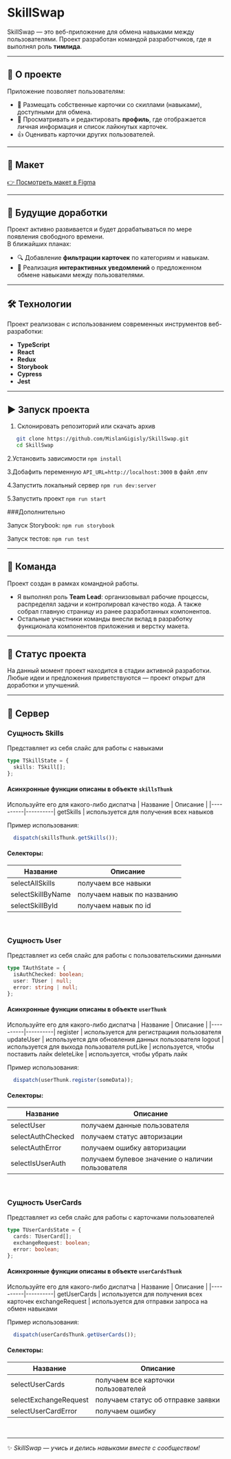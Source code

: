 # SkillSwap

SkillSwap — это веб-приложение для обмена навыками между пользователями. Проект разработан командой разработчиков, где я выполнял роль **тимлида**.

---

## 🚀 О проекте

Приложение позволяет пользователям:
- 📇 Размещать собственные карточки со скиллами (навыками), доступными для обмена.
- 👤 Просматривать и редактировать **профиль**, где отображается личная информация и список лайкнутых карточек.
- 👍 Оценивать карточки других пользователей.

---

## 🎨 Макет

[👉 Посмотреть макет в Figma](https://www.figma.com/design/bKwOakHJI7Z2mh2zVCBphP/SkillSwap---Для-разработчиков?node-id=69-279&p=f&t=vzqAQ2y33VvMGpzP-0)

---

## 🔧 Будущие доработки

Проект активно развивается и будет дорабатываться по мере появления свободного времени.  
В ближайших планах:
- 🔍 Добавление **фильтрации карточек** по категориям и навыкам.  
- 🔔 Реализация **интерактивных уведомлений** о предложенном обмене навыками между пользователями.

---

## 🛠️ Технологии

Проект реализован с использованием современных инструментов веб-разработки:
- **TypeScript**
- **React**
- **Redux**
- **Storybook**
- **Cypress**
- **Jest**

---
  
## ▶️ Запуск проекта

1. Склонировать репозиторий или скачать архив  
```bash
   git clone https://github.com/MislanGigisly/SkillSwap.git
   cd SkillSwap
```
2.Установить зависимости
`npm install`

3.Добафить переменную `API_URL=http://localhost:3000` в файл .env

4.Запустить локальный сервер
`npm run dev:server`

5.Запустить проект
`npm run start`

###Дополнительно

Запуск Storybook:
`npm run storybook`

Запуск тестов:
`npm run test`

---

## 🤝 Команда

Проект создан в рамках командной работы.  
- Я выполнял роль **Team Lead**: организовывал рабочие процессы, распределял задачи и контролировал качество кода. А также собрал главную страницу из ранее разработанных компонентов.  
- Остальные участники команды внесли вклад в разработку функционала компонентов приложения и верстку макета.

---

## 📌 Статус проекта

На данный момент проект находится в стадии активной разработки.  
Любые идеи и предложения приветствуются — проект открыт для доработки и улучшений.

---

## :floppy_disk: Сервер

### Сущность Skills
Представляет из себя слайс для работы с навыками
```ts
type TSkillState = {
  skills: TSkill[];
};

```

#### Асинхронные функции описаны в объекте ``skillsThunk``

Используйте его для какого-либо диспатча
| Название | Описание |
|----------|----------|
getSkills | используется для получения всех навыков

Пример использования:
```ts
  dispatch(skillsThunk.getSkills()); 
```
#### Селекторы:
| Название | Описание |
|----------|----------|
selectAllSkills | получаем все навыки
selectSkillByName | получаем навык по названию
selectSkillById | получаем навык по id


</br>

### Сущность User
Представляет из себя слайс для работы с пользовательскими данными
```ts
type TAuthState = {
  isAuthChecked: boolean;
  user: TUser | null;
  error: string | null;
};
```

#### Асинхронные функции описаны в объекте ``userThunk``

Используйте его для какого-либо диспатча
| Название | Описание |
|----------|----------|
register | используется для регистрациия пользователя 
updateUser | используется для обновления данных пользователя
logout | используется для выхода пользователя 
putLike | используется, чтобы поставить лайк 
deleteLike | используется, чтобы убрать лайк

Пример использования:
```ts
  dispatch(userThunk.register(someData)); 
```
#### Селекторы:
| Название | Описание |
|----------|----------|
selectUser | получаем данные пользователя
selectAuthChecked | получаем статус авторизации
selectAuthError | получаем ошибку авторизации
selectIsUserAuth | получаем булевое значение о наличии пользователя

</br>

### Сущность UserCards
Представляет из себя слайс для работы с карточками пользователей
```ts
type TUserCardsState = {
  cards: TUserCard[];
  exchangeRequest: boolean;
  error: boolean;
};

```

#### Асинхронные функции описаны в объекте ``userCardsThunk``

Используйте его для какого-либо диспатча
| Название | Описание |
|----------|----------|
getUserCards | используется для получения всех карточек
exchangeRequest | используется для отправки запроса на обмен навыками

Пример использования:
```ts
  dispatch(userCardsThunk.getUserCards()); 
```
#### Селекторы:
| Название | Описание |
|----------|----------|
selectUserCards | получаем все карточки пользователей
selectExchangeRequest | получаем статус об отправке заявки
selectUserCardError | получаем ошибку


</br>

---
✨ *SkillSwap — учись и делись навыками вместе с сообществом!*

